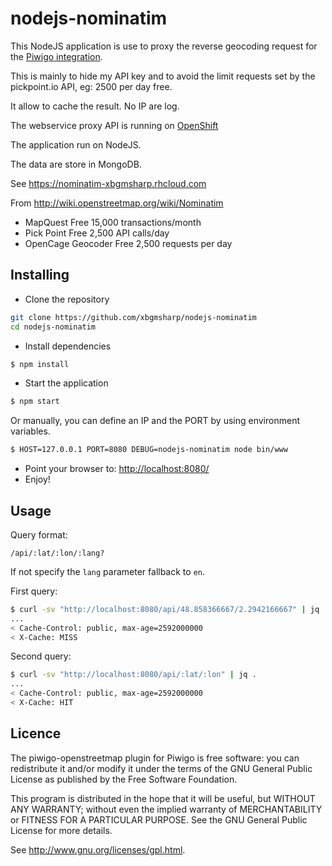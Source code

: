# nodejs-nominatim

This NodeJS application is use to proxy the reverse geocoding request for the [Piwigo integration](http://piwigo.org/ext/extension_view.php?eid=701).

This is mainly to hide my API key and to avoid the limit requests set by the pickpoint.io API, eg: 2500 per day free.

It allow to cache the result. No IP are log.

The webservice proxy API is running on [OpenShift](https://www.openshift.com/)

The application run on NodeJS.

The data are store in MongoDB.

See https://nominatim-xbgmsharp.rhcloud.com

From http://wiki.openstreetmap.org/wiki/Nominatim
- MapQuest Free 15,000 transactions/month
- Pick Point Free 2,500 API calls/day
- OpenCage Geocoder Free 2,500 requests per day

Installing
----------

* Clone the repository

```bash
git clone https://github.com/xbgmsharp/nodejs-nominatim
cd nodejs-nominatim
```

* Install dependencies

```bash
$ npm install
```

* Start the application

```bash
$ npm start
```
Or manually, you can define an IP and the PORT by using environment variables.
```bash
$ HOST=127.0.0.1 PORT=8080 DEBUG=nodejs-nominatim node bin/www
```

* Point your browser to: [http://localhost:8080/](http://localhost:8080/)
* Enjoy!

Usage
-----
Query format:
```
/api/:lat/:lon/:lang?

```
If not specify the ``lang`` parameter fallback to ``en``.

First query:
```bash
$ curl -sv "http://localhost:8080/api/48.858366667/2.2942166667" | jq .
...
< Cache-Control: public, max-age=2592000000
< X-Cache: MISS
```

Second query:
```bash
$ curl -sv "http://localhost:8080/api/:lat/:lon" | jq .
...
< Cache-Control: public, max-age=2592000000
< X-Cache: HIT
```

Licence
-------
The piwigo-openstreetmap plugin for Piwigo is free software:  you can redistribute it
and/or  modify  it under  the  terms  of the  GNU  General  Public License  as
published by the Free Software Foundation.

This program  is distributed in the hope  that it will be  useful, but WITHOUT
ANY WARRANTY; without even the  implied warranty of MERCHANTABILITY or FITNESS
FOR A PARTICULAR PURPOSE. See the GNU General Public License for more details.

See <http://www.gnu.org/licenses/gpl.html>.
